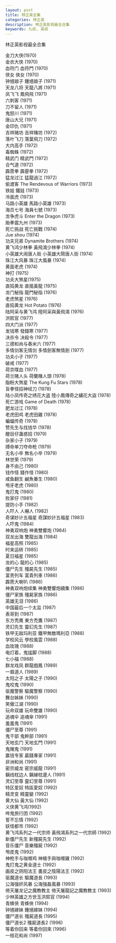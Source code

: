 ```yaml
---
layout: post
title: 林正英全集
categories: 林正英
description: 林正英影视最全合集
keywords: 九叔, 英叔
---
```


林正英影视最全合集

金刀大侠(1970)<br>
金衣大侠 (1970)<br>
血符门 血符門 (1970)<br>
侠女 俠女 (1970)<br>
钟馗娘子 鍾馗娘子 (1971)<br>
天龙八将 天龍八將 (1971)<br>
凤飞飞 鳳飛飛 (1971)<br>
六刺客 (1971)<br>
刀不留人 (1971)<br>
鬼怒川 (1971)<br>
唐山大兄 (1971)<br>
金印仇 (1971)<br>
吉祥赌坊 吉祥賭坊 (1972)<br>
落叶飞刀 落葉飛刀 (1972)<br>
大内高手 (1972)<br>
毒蜘蛛 (1972)<br>
精武门 精武門 (1972)<br>
合气道 (1972)<br>
霹雳拳 霹靂拳 (1972)<br>
猛龙过江 猛龍過江 (1972)<br>
偷渡客 The Rendevous of Warriors (1973)<br>
铁娃 鐵娃 (1973)<br>
冷面虎 (1973)<br>
马路小英雄 馬路小英雄 (1973)<br>
海员七号 海員七號 (1973)<br>
龙争虎斗 Enter the Dragon (1973)<br>
跆拳震九州 (1973)<br>
死亡挑战 死亡挑戰 (1974)<br>
Jue shou (1974)<br>
功夫兄弟 Dynamite Brothers (1974)<br>
黄飞鸿少林拳 黃飛鴻少林拳 (1974)<br>
小英雄大闹唐人街 小英雄大鬧唐人街 (1974)<br>
珠江大风暴 珠江大風暴 (1974)<br>
黄面老虎 (1974)<br>
神打 (1975)<br>
功夫大煞星(1975)<br>
直捣黄龙 直搗黃龍 (1975)<br>
龙门秘指 龍門秘指 (1976)<br>
老虎煞星 (1976)<br>
直捣黄龙 Hot Potato (1976)<br>
陆阿采与黄飞鸿 陸阿采與黃飛鴻 (1976)<br>
洪熙官 (1977)<br>
四大门派 (1977)<br>
发钱寒 發錢寒 (1977)<br>
决杀令 决殺令 (1977)<br>
三德和尚与舂米六 (1977)<br>
多情剑客无情剑 多情劍客無情劍 (1977)<br>
功夫小子 (1977)<br>
破戒 (1977)<br>
荷京喋血 (1977)<br>
荷兰赌人头 荷蘭賭人頭 (1978)<br>
脂粉大煞星 The Kung Fu Stars (1978)<br>
盲拳怪招神经刀 (1978)<br>
陆小凤传奇之绣花大盗 陸小鳳傳奇之繡花大盜 (1978)<br>
死亡游戏 Game of Death (1978)<br>
肥龙过江 (1978)<br>
老虎田鸡 老虎田雞 (1978)<br>
蝙蝠传奇 (1978)<br>
赞先生与找钱华 (1978)<br>
醒目仔蛊惑招 (1979)<br>
杂家小子 (1979)<br>
搏命单刀夺命枪 (1979)<br>
无名小卒 無名小卒 (1979)<br>
林世荣 (1979)<br>
身不由己 (1980)<br>
钱作怪 錢作怪 (1980)<br>
咸鱼翻生 鹹魚番生 (1980)<br>
甩牙老虎 (1980)<br>
鬼打鬼 (1980)<br>
败家仔 (1981)<br>
提防小手 (1982)<br>
人吓人 人嚇人 (1982)<br>
奇谋妙计五福星 奇謀妙計五福星 (1983)<br>
人吓鬼 (1984)<br>
神勇双响炮 神勇雙響炮 (1984)<br>
双龙出海 雙龍出海 (1984)<br>
福星高照 (1985)<br>
时来运转 (1985)<br>
夏日福星 (1985)<br>
龙的心 龍的心 (1985)<br>
僵尸先生 殭屍先生 (1985)<br>
富贵列车 富貴列車 (1986)<br>
霹雳大喇叭 (1986)<br>
神勇双响炮续集 神勇雙響炮續集 (1986)<br>
僵尸家族 殭屍家族 (1986)<br>
英雄无泪 (1986)<br>
中国最后一个太监 (1987)<br>
表哥到 (1987)<br>
东方秃鹰 東方禿鷹 (1987)<br>
灵幻先生 靈幻先生 (1987)<br>
铁甲无敌玛利亚 鐵甲無敵瑪利亞 (1988)<br>
学校风云 學校風雲 (1988)<br>
血玫瑰 (1988)<br>
电灯着，鬼掹脚 (1988)<br>
七小福 (1988)<br>
群龙戏凤 群龍戲鳳 (1989)<br>
一眉道人 (1989)<br>
太阳之子 太陽之子 (1990)<br>
鬼咬鬼 (1990)<br>
驱魔警察 驅魔警察 (1990)<br>
舞台姊妹 (1990)<br>
笑傲江湖 (1990)<br>
玩命双雄 玩命雙雄 (1990)<br>
追魂伞 追魂傘 (1991)<br>
羞羞鬼 (1991)<br>
僵尸至尊 (1991)<br>
鬼干部 鬼幹部 (1991)<br>
天地玄门 天地玄門 (1991)<br>
鬼赌鬼 (1991)<br>
赢钱专家 贏錢專家 (1991)<br>
非洲和尚 (1991)<br>
密宗威龙 密宗威龍 (1991)<br>
黐线枕边人 黐線枕邊人 (1991)<br>
灵幻至尊 靈幻至尊 (1991)<br>
特区爱奴 特區愛奴 (1992)<br>
精灵变 精靈變 (1992)<br>
黄大仙 黃大仙 (1992)<br>
义侠黄飞鸿(1992)<br>
哗鬼旅行团 (1992)<br>
誓不忘情 (1992)<br>
妖怪都市 (1992)<br>
黄飞鸿系列之一代宗师 黃飛鴻系列之一代宗師 (1992)<br>
新僵尸先生 新殭屍先生 (1992)<br>
音乐僵尸 音樂殭屍 (1992)<br>
甩皮鬼 (1992)<br>
神枪手与咖喱鸡 神槍手與咖喱雞 (1992)<br>
鬼打鬼之黄金道士 (1992)<br>
画皮之阴阳法王 畫皮之陰陽法王 (1992)<br>
驱魔道长 驅魔道長 (1993)<br>
公海强奸风暴 公海強姦風暴 (1993)<br>
倚天屠龙记之魔教教主 倚天屠龍記之魔教教主 (1993)<br>
少林英雄之方世玉洪熙官 (1994)<br>
青蜂侠 青蜂俠 (1994)<br>
钟馗嫁妹 鍾馗嫁妹 (1994)<br>
僵尸道长 殭屍道長 (1995)<br>
僵尸道长2 殭屍道長2 (1996)<br>
等着你回来 等着你回來 (1996)<br>
一枝花和尚 (1997)<br>